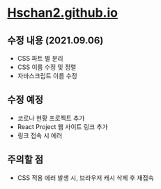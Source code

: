 # [Hschan2.github.io](https://hschan2.github.io/)

## 수정 내용 (2021.09.06) 
* CSS 파트 별 분리
* CSS 이름 수정 및 정렬
* 자바스크립트 이름 수정

## 수정 예정
* 코로나 현황 프로젝트 추가
* React Project 웹 사이트 링크 추가
* 링크 접속 시 에러 

## 주의할 점
* CSS 적용 에러 발생 시, 브라우저 캐시 삭제 후 재접속

